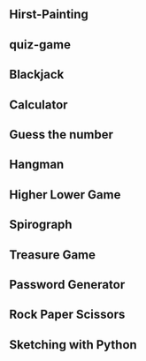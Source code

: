 
## Hirst-Painting


## quiz-game


## Blackjack


## Calculator


## Guess the number


## Hangman


## Higher Lower Game


## Spirograph


## Treasure Game


## Password Generator


## Rock Paper Scissors


## Sketching with Python
